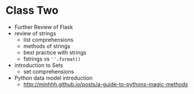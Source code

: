 # Class Two

* Further Review of Flask
* review of strings
	* list comprehensions
	* methods of strings
	* best practice with strings
	* fstrings vs `''.format()`
* introduction to Sets
	* set comprehensions
* Python data model introduction
	* http://minhhh.github.io/posts/a-guide-to-pythons-magic-methods
